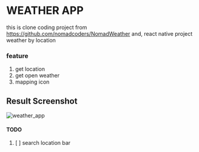 # WEATHER APP

this is clone coding project from https://github.com/nomadcoders/NomadWeather 
and, react native project weather by location





### feature

1. get location
2. get open weather
3. mapping icon



## Result Screenshot

![weather_app](https://github.com/cothi/reactNativeTest/blob/main/weather/assets/weather_app.jpeg?raw=true)





#### TODO



1. [ ] search location bar









